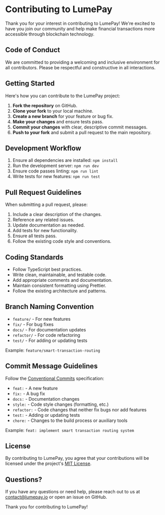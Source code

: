 # Contributing to LumePay

Thank you for your interest in contributing to LumePay! We're excited to have you join our community and help make financial transactions more accessible through blockchain technology.

## Code of Conduct

We are committed to providing a welcoming and inclusive environment for all contributors. Please be respectful and constructive in all interactions.

## Getting Started

Here's how you can contribute to the LumePay project:

1. **Fork the repository** on GitHub.
2. **Clone your fork** to your local machine.
3. **Create a new branch** for your feature or bug fix.
4. **Make your changes** and ensure tests pass.
5. **Commit your changes** with clear, descriptive commit messages.
6. **Push to your fork** and submit a pull request to the main repository.

## Development Workflow

1. Ensure all dependencies are installed: `npm install`
2. Run the development server: `npm run dev`
3. Ensure code passes linting: `npm run lint`
4. Write tests for new features: `npm run test`

## Pull Request Guidelines

When submitting a pull request, please:

1. Include a clear description of the changes.
2. Reference any related issues.
3. Update documentation as needed.
4. Add tests for new functionality.
5. Ensure all tests pass.
6. Follow the existing code style and conventions.

## Coding Standards

- Follow TypeScript best practices.
- Write clean, maintainable, and testable code.
- Add appropriate comments and documentation.
- Maintain consistent formatting using Prettier.
- Follow the existing architecture and patterns.

## Branch Naming Convention

- `feature/` - For new features
- `fix/` - For bug fixes
- `docs/` - For documentation updates
- `refactor/` - For code refactoring
- `test/` - For adding or updating tests

Example: `feature/smart-transaction-routing`

## Commit Message Guidelines

Follow the [Conventional Commits](https://www.conventionalcommits.org/) specification:

- `feat:` - A new feature
- `fix:` - A bug fix
- `docs:` - Documentation changes
- `style:` - Code style changes (formatting, etc.)
- `refactor:` - Code changes that neither fix bugs nor add features
- `test:` - Adding or updating tests
- `chore:` - Changes to the build process or auxiliary tools

Example: `feat: implement smart transaction routing system`

## License

By contributing to LumePay, you agree that your contributions will be licensed under the project's [MIT License](LICENSE).

## Questions?

If you have any questions or need help, please reach out to us at [contact@lumepay.io](mailto:contact@lumepay.io) or open an issue on GitHub.

Thank you for contributing to LumePay!
